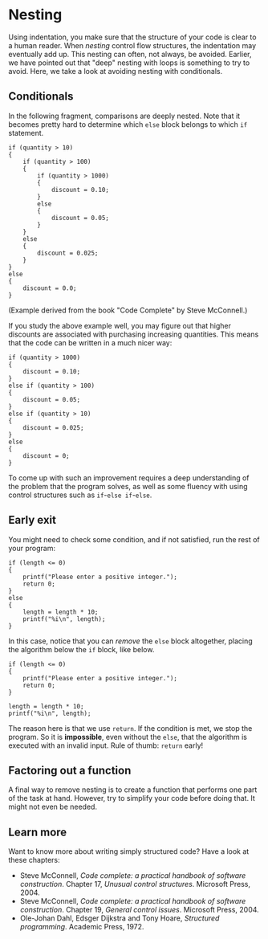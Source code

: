 # Nesting

Using indentation, you make sure that the structure of your code is clear to a human reader. When *nesting* control flow structures, the indentation may eventually add up. This nesting can often, not always, be avoided. Earlier, we have pointed out that "deep" nesting with loops is something to try to avoid. Here, we take a look at avoiding nesting with conditionals.

## Conditionals

In the following fragment, comparisons are deeply nested. Note that it becomes pretty hard to determine which `else` block belongs to which `if` statement.

    if (quantity > 10)
    {
        if (quantity > 100)
        {
            if (quantity > 1000)
            {
                discount = 0.10;
            }
            else
            {
                discount = 0.05;
            }
        }
        else
        {
            discount = 0.025;
        }
    }
    else
    {
        discount = 0.0;
    }

(Example derived from the book "Code Complete" by Steve McConnell.)

If you study the above example well, you may figure out that higher discounts are associated with purchasing increasing quantities. This means that the code can be written in a much nicer way:

    if (quantity > 1000)
    {
        discount = 0.10;
    }
    else if (quantity > 100)
    {
        discount = 0.05;
    }
    else if (quantity > 10)
    {
        discount = 0.025;
    }
    else
    {
        discount = 0;
    }

To come up with such an improvement requires a deep understanding of the problem that the program solves, as well as some fluency with using control structures such as `if`-`else if`-`else`.

## Early exit

You might need to check some condition, and if not satisfied, run the rest of your program:

    if (length <= 0)
    {
        printf("Please enter a positive integer.");
        return 0;
    }
    else
    {
        length = length * 10;
        printf("%i\n", length);
    }

In this case, notice that you can *remove* the `else` block altogether, placing the algorithm below the `if` block, like below.

    if (length <= 0)
    {
        printf("Please enter a positive integer.");
        return 0;
    }

    length = length * 10;
    printf("%i\n", length);

The reason here is that we use `return`. If the condition is met, we stop the program. So it is **impossible**, even without the `else`, that the algorithm is executed with an invalid input. Rule of thumb: `return` early!

## Factoring out a function

A final way to remove nesting is to create a function that performs one part of the task at hand. However, try to simplify your code before doing that. It might not even be needed.

## Learn more

Want to know more about writing simply structured code? Have a look at these chapters:

- Steve McConnell, *Code complete: a practical handbook of software construction*. Chapter 17, *Unusual control structures*. Microsoft Press, 2004.
- Steve McConnell, *Code complete: a practical handbook of software construction*. Chapter 19, *General control issues*. Microsoft Press, 2004.
- Ole-Johan Dahl, Edsger Dijkstra and Tony Hoare, *Structured programming*. Academic Press, 1972.
